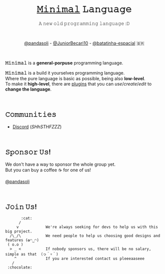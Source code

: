 <div align='center'>

# [𝙼𝚒𝚗𝚒𝚖𝚊𝚕](https://github.com/minimal-lang/doc) 𝙻𝚊𝚗𝚐𝚞𝚊𝚐𝚎
𝙰 𝚗𝚎𝚠 𝚘𝚕𝚍 𝚙𝚛𝚘𝚐𝚛𝚊𝚖𝚖𝚒𝚗𝚐 𝚕𝚊𝚗𝚐𝚞𝚊𝚐𝚎 :𝙳

</div>
<br/>
<div align='center'>

[@pandasoli](https://github.com/pandasoli) - 
[@JuniorBecari10](https://github.com/JuniorBecari10) - 
[@batatinha-espacial](https://github.com/batatinha-espacial) :brazil:

</div>
<br/>

**𝙼𝚒𝚗𝚒𝚖𝚊𝚕** is a **general-porpuse** programming language.

**𝙼𝚒𝚗𝚒𝚖𝚊𝚕** is a build it yourselves programming language.  
Where the pure language is basic as possible, being also **low-level**.  
To make it **high-level**, there are [plugins]() that you can _use_/_create_/_edit_ to **change the language**.

<br/>

## 𝙲𝚘𝚖𝚖𝚞𝚗𝚒𝚝𝚒𝚎𝚜

- [Discord](https://discord.gg/SHhSTHFZZZ) (_SHhSTHFZZZ_)

<br/>

## 𝚂𝚙𝚘𝚗𝚜𝚘𝚛 𝚄𝚜!

We don't have a way to sponsor the whole group yet.  
But you can buy a coffee :coffee: for one of us!

[@pandasoli](https://buymeacoffee.com/pandasoliofc)

<br/>

## 𝙹𝚘𝚒𝚗 𝚄𝚜!

```
       :cat:
      /
     v            We're always seeking for devs to help us with this big project.
  /\_/\           We need people to help us choosing good designs and features (✿◠‿◠)
 ( o.o )
  > _ <           If nobody sponsors us, there will be no salary, simple as that （っ＾▿＾)
    ^             If you are interested contact us pleeeaaseee
   /
 :chocolate:
```
